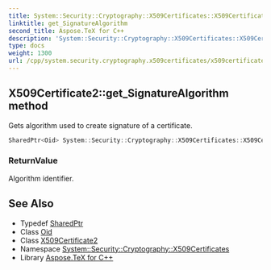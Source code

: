 ```yaml
---
title: System::Security::Cryptography::X509Certificates::X509Certificate2::get_SignatureAlgorithm method
linktitle: get_SignatureAlgorithm
second_title: Aspose.TeX for C++
description: 'System::Security::Cryptography::X509Certificates::X509Certificate2::get_SignatureAlgorithm method. Gets algorithm used to create signature of a certificate in C++.'
type: docs
weight: 1300
url: /cpp/system.security.cryptography.x509certificates/x509certificate2/get_signaturealgorithm/
---
```

## X509Certificate2::get_SignatureAlgorithm method


Gets algorithm used to create signature of a certificate.

```cpp
SharedPtr<Oid> System::Security::Cryptography::X509Certificates::X509Certificate2::get_SignatureAlgorithm() const
```


### ReturnValue

Algorithm identifier.

## See Also

* Typedef [SharedPtr](../../../system/sharedptr/)
* Class [Oid](../../../system.security.cryptography/oid/)
* Class [X509Certificate2](../)
* Namespace [System::Security::Cryptography::X509Certificates](../../)
* Library [Aspose.TeX for C++](../../../)
